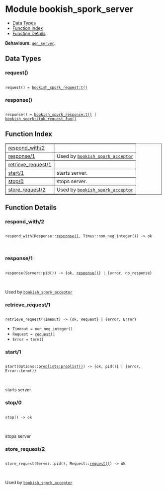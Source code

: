 

# Module bookish_spork_server #
* [Data Types](#types)
* [Function Index](#index)
* [Function Details](#functions)

__Behaviours:__ [`gen_server`](gen_server.md).

<a name="types"></a>

## Data Types ##




### <a name="type-request">request()</a> ###


<pre><code>
request() = <a href="bookish_spork_request.md#type-t">bookish_spork_request:t()</a>
</code></pre>




### <a name="type-response">response()</a> ###


<pre><code>
response() = <a href="bookish_spork_response.md#type-t">bookish_spork_response:t()</a> | <a href="bookish_spork.md#type-stub_request_fun">bookish_spork:stub_request_fun()</a>
</code></pre>

<a name="index"></a>

## Function Index ##


<table width="100%" border="1" cellspacing="0" cellpadding="2" summary="function index"><tr><td valign="top"><a href="#respond_with-2">respond_with/2</a></td><td></td></tr><tr><td valign="top"><a href="#response-1">response/1</a></td><td>Used by <a href="bookish_spork_acceptor.md"><code>bookish_spork_acceptor</code></a></td></tr><tr><td valign="top"><a href="#retrieve_request-1">retrieve_request/1</a></td><td></td></tr><tr><td valign="top"><a href="#start-1">start/1</a></td><td>starts server.</td></tr><tr><td valign="top"><a href="#stop-0">stop/0</a></td><td>stops server.</td></tr><tr><td valign="top"><a href="#store_request-2">store_request/2</a></td><td>Used by <a href="bookish_spork_acceptor.md"><code>bookish_spork_acceptor</code></a></td></tr></table>


<a name="functions"></a>

## Function Details ##

<a name="respond_with-2"></a>

### respond_with/2 ###

<pre><code>
respond_with(Response::<a href="#type-response">response()</a>, Times::non_neg_integer()) -&gt; ok
</code></pre>
<br />

<a name="response-1"></a>

### response/1 ###

<pre><code>
response(Server::pid()) -&gt; {ok, <a href="#type-response">response()</a>} | {error, no_response}
</code></pre>
<br />

Used by [`bookish_spork_acceptor`](bookish_spork_acceptor.md)

<a name="retrieve_request-1"></a>

### retrieve_request/1 ###

<pre><code>
retrieve_request(Timeout) -&gt; {ok, Request} | {error, Error}
</code></pre>

<ul class="definitions"><li><code>Timeout = non_neg_integer()</code></li><li><code>Request = <a href="#type-request">request()</a></code></li><li><code>Error = term()</code></li></ul>

<a name="start-1"></a>

### start/1 ###

<pre><code>
start(Options::<a href="proplists.md#type-proplist">proplists:proplist()</a>) -&gt; {ok, pid()} | {error, Error::term()}
</code></pre>
<br />

starts server

<a name="stop-0"></a>

### stop/0 ###

<pre><code>
stop() -&gt; ok
</code></pre>
<br />

stops server

<a name="store_request-2"></a>

### store_request/2 ###

<pre><code>
store_request(Server::pid(), Request::<a href="#type-request">request()</a>) -&gt; ok
</code></pre>
<br />

Used by [`bookish_spork_acceptor`](bookish_spork_acceptor.md)

